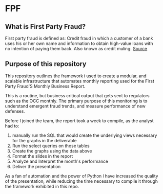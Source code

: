 # FPF


## What is First Party Fraud?

First party fraud is defined as: Credit fraud in which a customer of a bank uses his or her own name and information to obtain high-value loans with no intention of paying them back. Also known as credit muling. [Source](https://www.creditcards.com/credit-card-news/glossary/term-first-party-fraud.php)

## Purpose of this repository
This repository outlines the framework i used to create a modular, and scalable infrastructure that automates monthly reporting used for the First Party Fraud'S Monthly Business Report.

This is a routine, but business critical output that gets sent to regulators such as the OCC monthly. The primary purpose of this monitoring is to understand emergent fraud trends, and measure performance of new defenses.

Before I joined the team, the report took a week to compile, as the analyst had to:

1. manually run the SQL that would create the underlying views necessary for the graphs in the deliverable
2. Run the select queries on those tables
3. Create the graphs using the data above
4. Format the slides in the report
5. Analyze and Interpret the month's performance
6. Deliver the presentation

As a fan of automation and the power of Python I have increased the quality of the presentation, while reducing the time necessary to compile it through the framework exhibited in this repo.


